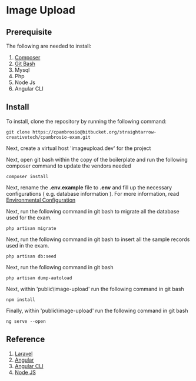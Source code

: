 # Image Upload

## Prerequisite

The following are needed to install:

1. [Composer](https://getcomposer.org/)
2. [Git Bash](https://git-for-windows.github.io/)
3. Mysql
4. Php
5. Node Js
6. Angular CLI

## Install

To install, clone the repository by running the following command:

	git clone https://cpambrosio@bitbucket.org/straightarrow-creativetech/cpambrosio-exam.git

Next, create a virtual host 'imageupload.dev' for the project

Next, open git bash within the copy of the boilerplate and run the following composer command to update the vendors needed

	composer install

Next, rename the **.env.example** file to **.env** and fill up the necessary configurations ( e.g. database information ). For more information, read [Environmental Configuration](https://laravel.com/docs/5.5/configuration)

Next, run the following command in git bash to migrate all the database used for the exam.

	php artisan migrate

Next, run the following command in git bash to insert all the sample records used in the exam.

	php artisan db:seed

Next, run the following command in git bash

	php artisan dump-autoload

Next, within 'public\image-upload' run the following command in git bash

	npm install

Finally, within 'public\image-upload' run the following command in git bash

	ng serve --open

## Reference

1. [Laravel](https://laravel.com/)
2. [Angular](https://angular.io/)
3. [Angular CLI](https://cli.angular.io/)
4. [Node JS](https://nodejs.org/en/)